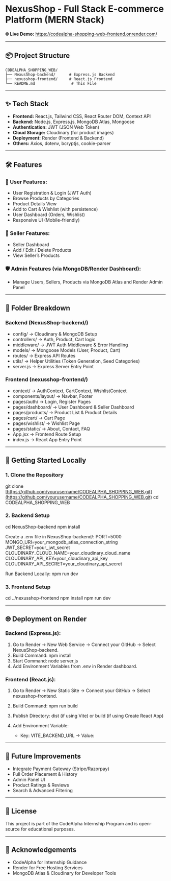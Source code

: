 # NexusShop - Full Stack E-commerce Platform (MERN Stack)

**🌐 Live Demo:**
https://codealpha-shopping-web-frontend.onrender.com/

---

## 📦 Project Structure

```
CODEALPHA_SHOPPING_WEB/
├── NexusShop-backend/      # Express.js Backend
├── nexusshop-frontend/     # React.js Frontend
└── README.md                # This File
```

---

## ✨ Tech Stack

- **Frontend:** React.js, Tailwind CSS, React Router DOM, Context API
- **Backend:** Node.js, Express.js, MongoDB Atlas, Mongoose
- **Authentication:** JWT (JSON Web Token)
- **Cloud Storage:** Cloudinary (for product images)
- **Deployment:** Render (Frontend & Backend)
- **Others:** Axios, dotenv, bcryptjs, cookie-parser

---

## 🛠️ Features

### 👤 User Features:

- User Registration & Login (JWT Auth)
- Browse Products by Categories
- Product Details View
- Add to Cart & Wishlist (with persistence)
- User Dashboard (Orders, Wishlist)
- Responsive UI (Mobile-friendly)

### 🛒 Seller Features:

- Seller Dashboard
- Add / Edit / Delete Products
- View Seller’s Products

### 🛡️ Admin Features (via MongoDB/Render Dashboard):

- Manage Users, Sellers, Products via MongoDB Atlas and Render Admin Panel

---

## 📁 Folder Breakdown

### Backend (NexusShop-backend/)

- config/ → Cloudinary & MongoDB Setup
- controllers/ → Auth, Product, Cart logic
- middleware/ → JWT Auth Middleware & Error Handling
- models/ → Mongoose Models (User, Product, Cart)
- routes/ → Express API Routes
- utils/ → Helper Utilities (Token Generation, Seed Categories)
- server.js → Express Server Entry Point

### Frontend (nexusshop-frontend/)

- context/ → AuthContext, CartContext, WishlistContext
- components/layout/ → Navbar, Footer
- pages/auth/ → Login, Register Pages
- pages/dashboard/ → User Dashboard & Seller Dashboard
- pages/products/ → Product List & Product Details
- pages/cart/ → Cart Page
- pages/wishlist/ → Wishlist Page
- pages/static/ → About, Contact, FAQ
- App.jsx → Frontend Route Setup
- index.js → React App Entry Point

---

## 🚀 Getting Started Locally

### 1. Clone the Repository

git clone [https://github.com/yourusername/CODEALPHA_SHOPPING_WEB.git](https://github.com/yourusername/CODEALPHA_SHOPPING_WEB.git)
cd CODEALPHA_SHOPPING_WEB

### 2. Backend Setup

cd NexusShop-backend
npm install

Create a .env file in NexusShop-backend/:
PORT=5000
MONGO_URI=your_mongodb_atlas_connection_string
JWT_SECRET=your_jwt_secret
CLOUDINARY_CLOUD_NAME=your_cloudinary_cloud_name
CLOUDINARY_API_KEY=your_cloudinary_api_key
CLOUDINARY_API_SECRET=your_cloudinary_api_secret

Run Backend Locally:
npm run dev

### 3. Frontend Setup

cd ../nexusshop-frontend
npm install
npm run dev

---

## 🌐 Deployment on Render

### Backend (Express.js):

1. Go to Render → New Web Service → Connect your GitHub → Select NexusShop-backend.
2. Build Command: npm install
3. Start Command: node server.js
4. Add Environment Variables from .env in Render dashboard.

### Frontend (React.js):

1. Go to Render → New Static Site → Connect your GitHub → Select nexusshop-frontend.
2. Build Command: npm run build
3. Publish Directory: dist (if using Vite) or build (if using Create React App)
4. Add Environment Variable:

   - Key: VITE_BACKEND_URL → Value: <Your Backend Render URL>

---

## 📄 Future Improvements

- Integrate Payment Gateway (Stripe/Razorpay)
- Full Order Placement & History
- Admin Panel UI
- Product Ratings & Reviews
- Search & Advanced Filtering

---

## 📝 License

This project is part of the CodeAlpha Internship Program and is open-source for educational purposes.

---

## 🤝 Acknowledgements

- CodeAlpha for Internship Guidance
- Render for Free Hosting Services
- MongoDB Atlas & Cloudinary for Developer Tools
